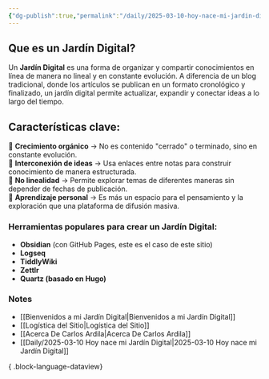 ```yaml
---
{"dg-publish":true,"permalink":"/daily/2025-03-10-hoy-nace-mi-jardin-digital/","tags":["daily"],"created":"2025-03-10T17:27:44.619-05:00","updated":"2025-03-10T17:52:37.656-05:00"}
---
```



## Que es un Jardín Digital?
Un **Jardín Digital** es una forma de organizar y compartir conocimientos en línea de manera no lineal y en constante evolución. A diferencia de un blog tradicional, donde los artículos se publican en un formato cronológico y finalizado, un jardín digital permite actualizar, expandir y conectar ideas a lo largo del tiempo.

## Características clave:

🌱 **Crecimiento orgánico** → No es contenido "cerrado" o terminado, sino en constante evolución.  
🔗 **Interconexión de ideas** → Usa enlaces entre notas para construir conocimiento de manera estructurada.  
📖 **No linealidad** → Permite explorar temas de diferentes maneras sin depender de fechas de publicación.  
🧠 **Aprendizaje personal** → Es más un espacio para el pensamiento y la exploración que una plataforma de difusión masiva.

### Herramientas populares para crear un Jardín Digital:

- **Obsidian** (con GitHub Pages, este es el caso de este sitio)
- **Logseq**
- **TiddlyWiki**
- **Zettlr**
- **Quartz (basado en Hugo)**



### Notes

- [[Bienvenidos a mi Jardín Digital\|Bienvenidos a mi Jardín Digital]]
- [[Logística del Sitio\|Logística del Sitio]]
- [[Acerca De Carlos Ardila\|Acerca De Carlos Ardila]]
- [[Daily/2025-03-10 Hoy nace mi Jardín Digital\|2025-03-10 Hoy nace mi Jardín Digital]]

{ .block-language-dataview}